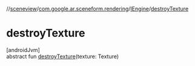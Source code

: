 //[sceneview](../../../index.md)/[com.google.ar.sceneform.rendering](../index.md)/[IEngine](index.md)/[destroyTexture](destroy-texture.md)

# destroyTexture

[androidJvm]\
abstract fun [destroyTexture](destroy-texture.md)(texture: Texture)
